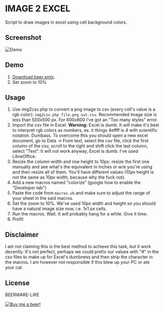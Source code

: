 # IMAGE 2 EXCEL

Script to draw images in excel using cell background colors.

## Screenshot

![Demo](../../blob/master/demo.png?raw=true)

## Demo

1. <a href="../../blob/master/beer.xlsx?raw=true" title="Demo file">Download beer.xmlx</a>.
2. Set zoom to 10%

## Usage

1. Use img2csv.php to convert a png image to csv (every cell's value is a rgb color): `img2csv.php file.png out.csv`. Recommended image size is less than 500x500 px. For 600x600 I've got an "Too many styles" error.
2. Import the csv file in Excel.
   **Warning:** Excel is dumb. It will make it's best to interpret rgb colors as numbers, ex. it things 4effff is 4 with scientific notation. Dumbass. To overcome this you should open a new excel document, go to Data -> From text, select the csv file, click the first column of the csv, scroll to the right and shift click the last column, select "Text". It will not work anyway, Excel is dumb. I've used LibreOffice.
3. Resize the column width and row height to 10px: resize the first one manually and see what's the equivalent in inches or w/e you're using and then resize all of them. You'll have different values (10px height is not the same as 10px width, because why the fuck not).
4. Add a new macros named "colorize" (google how to enable the "Developer tab")
5. Paste the code from `macros.vb` and make sure to adjust the range of your sheet in the said macros.
6. Set the zoom to 10%. We've used 10px width and height so you should have a natural image size now, i.e. 1x1 px cells.
7. Run the macros. Wait. It will probably hang for a while. Give it time.
8. Profit

## Disclaimer

I am not claiming this is the best method to achieve this task, but it work decently. It's not perfect, perhaps we could prefix our values with "#" in the csv files to make up for Excel's dumbness and then strip the character in the macros. I am however not responsible if this blew up your PC or ate your cat.

## License

BEERWARE-LIKE

<a href="http://beer.tux.ro" target="_blank" title="Buy me a beer!"><img src="../../blob/master/beer.jpg?raw=true" alt="Buy me a beer!"></a>


